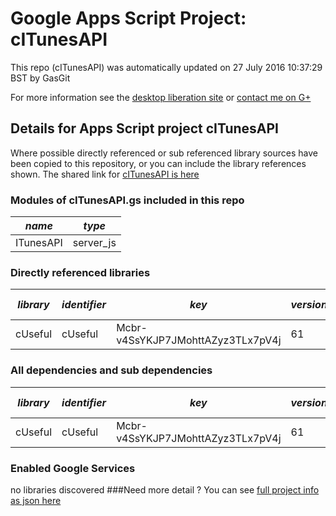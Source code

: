 # Google Apps Script Project: cITunesAPI
This repo (cITunesAPI) was automatically updated on 27 July 2016 10:37:29 BST by GasGit

For more information see the [desktop liberation site](http://ramblings.mcpher.com/Home/excelquirks/drivesdk/gettinggithubready "desktop liberation") or [contact me on G+](https://plus.google.com/+BruceMcpherson "Bruce McPherson - GDE")
## Details for Apps Script project cITunesAPI
Where possible directly referenced or sub referenced library sources have been copied to this repository, or you can include the library references shown. 
The shared link for [cITunesAPI is here](https://script.google.com/d/1FeGYcGKYcUQf6X1ips7yOJPKx7k7H9APqcpp5eDeJngJcbK-bLiIRw-F/edit?usp=sharing "open in the GAS IDE")

### Modules of cITunesAPI.gs included in this repo
*name*|*type*
--- | --- 
ITunesAPI| server_js
### Directly referenced libraries
*library*|*identifier*|*key*|*version*|*dev mode*|*source*|
--- | --- | --- | --- | --- | --- 
cUseful| cUseful|Mcbr-v4SsYKJP7JMohttAZyz3TLx7pV4j|61|no|[here](libraries/cUseful "library source")
### All dependencies and sub dependencies
*library*|*identifier*|*key*|*version*|*dev mode*|*source*|
--- | --- | --- | --- | --- | --- 
cUseful| cUseful|Mcbr-v4SsYKJP7JMohttAZyz3TLx7pV4j|61|no|[here](libraries/cUseful "library source")
### Enabled Google Services
no libraries discovered
###Need more detail ?
You can see [full project info as json here](info.json)
